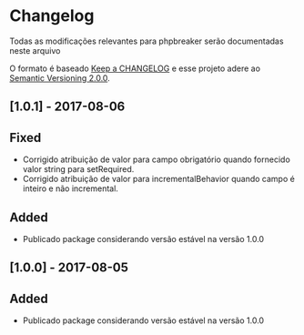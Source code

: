 # Changelog

Todas as modificações relevantes para phpbreaker serão documentadas neste arquivo

O formato é baseado [Keep a CHANGELOG](http://keepachangelog.com/) e esse projeto adere ao [Semantic Versioning 2.0.0](http://semver.org/).  

## [1.0.1] - 2017-08-06

## Fixed
- Corrigido atribuição de valor para campo obrigatório quando fornecido valor string para setRequired.
- Corrigido atribuição de valor para incrementalBehavior quando campo é inteiro e não incremental.

## Added
- Publicado package considerando versão estável na versão 1.0.0

## [1.0.0] - 2017-08-05

## Added
- Publicado package considerando versão estável na versão 1.0.0